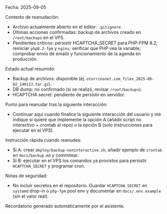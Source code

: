 Fecha: 2025-09-05

Contexto de reanudación:
- Archivo actualmente abierto en el editor: `.gitignore`.
- Últimas acciones confirmadas: backup de archivos creado en `/root/backups` en el VPS.
- Pendientes críticos: persistir HCAPTCHA_SECRET para PHP-FPM 8.2; reiniciar `php8.2-fpm` y `nginx`; verificar que PHP vea la variable; comprobar envío de emails y funcionamiento de la agenda en producción.

Estado actual resumido:
- Backup de archivos: disponible (ej. `otorrinonet.com_files_2025-09-02_140113.tar.gz`).
- DB dump: no confirmado (si se realizó, revisar `/root/backups`).
- HCAPTCHA secret: pendiente de persistir en servidor.

Punto para reanudar tras la siguiente interacción:
- Continuar aquí cuando finalice la siguiente interacción del usuario y me indique si quiere que implemente la opción A (añadir script no interactivo + crontab al repo) o la opción B (solo instrucciones para ejecutar en el VPS).

Instrucción rápida cuando reanudes:
- Si A: crear `deploy/backup-noninteractive.sh`, añadir ejemplo de `crontab` en `docs/backup.md` y commitear.
- Si B: ejecutar en el VPS los comandos ya provistos para persistir `HCAPTCHA_SECRET` y programar cron.

Notas de seguridad:
- No incluir secretos en el repositorio. Guardar `HCAPTCHA_SECRET` en `systemd` drop-in o `php-fpm` pool env y documentar en `docs/.env.example` (sin el valor real).

Recordatorio generado automáticamente por el asistente.
